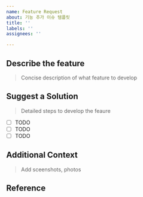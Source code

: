 ```yaml
---
name: Feature Request
about: 기능 추가 이슈 템플릿
title: ''
labels: ''
assignees: ''

---
```


## Describe the feature

> Concise description of what feature to develop

## Suggest a Solution
> Detailed steps to develop the feaure

- [ ] TODO
- [ ] TODO
- [ ] TODO

## Additional Context
> Add sceenshots, photos

## Reference
